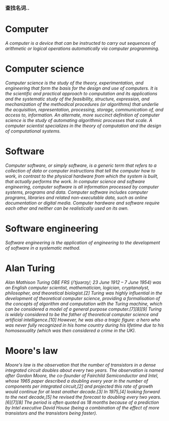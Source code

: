 ### 查找名词..


# Computer  


   *A computer is a device that can be instructed to carry out sequences of arithmetic or logical operations automatically via computer programming.* 


# Computer science


  *Computer science is the study of the theory, experimentation, and engineering that form the basis for the design and use of computers. It is the scientific and practical approach to computation and its applications and the systematic study of the feasibility, structure, expression, and mechanization of the methodical procedures (or algorithms) that underlie the acquisition, representation, processing, storage, communication of, and access to, information. An alternate, more succinct definition of computer science is the study of automating algorithmic processes that scale. A computer scientist specializes in the theory of computation and the design of computational systems.*


  # Software


 *Computer software, or simply software, is a generic term that refers to a collection of data or computer instructions that tell the computer how to work, in contrast to the physical hardware from which the system is built, that actually performs the work. In computer science and software engineering, computer software is all information processed by computer systems, programs and data. Computer software includes computer programs, libraries and related non-executable data, such as online documentation or digital media. Computer hardware and software require each other and neither can be realistically used on its own.*


 # Software engineering


 *Software engineering is the application of engineering to the development of software in a systematic method.*


 # Alan Turing


*Alan Mathison Turing OBE FRS (/ˈtjʊərɪŋ/; 23 June 1912 – 7 June 1954) was an English computer scientist, mathematician, logician, cryptanalyst, philosopher, and theoretical biologist.[2] Turing was highly influential in the development of theoretical computer science, providing a formalisation of the concepts of algorithm and computation with the Turing machine, which can be considered a model of a general purpose computer.[7][8][9] Turing is widely considered to be the father of theoretical computer science and artificial intelligence.[10] However, he was also a tragic figure: a hero who was never fully recognized in his home country during his lifetime due to his homosexuality (which was then considered a crime in the UK).*


# Moore's law


*Moore's law is the observation that the number of transistors in a dense integrated circuit doubles about every two years. The observation is named after Gordon Moore, the co-founder of Fairchild Semiconductor and Intel, whose 1965 paper described a doubling every year in the number of components per integrated circuit,[2] and projected this rate of growth would continue for at least another decade.[3] In 1975,[4] looking forward to the next decade,[5] he revised the forecast to doubling every two years.[6][7][8] The period is often quoted as 18 months because of a prediction by Intel executive David House (being a combination of the effect of more transistors and the transistors being faster).*